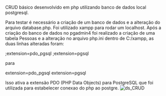 CRUD básico desenvolvido em php utilizando banco de dados local postgresql.

Para testar é necessário a criação de um banco de dados e a alteração do arquivo database.php. Foi utilizado xampp para rodar um localhost.
Após a criação do banco de dados no pgadmin4 foi realizado a criação de uma tabela Pessoas e a alteração no arquivo php.ini dentro de C:/xampp, as duas linhas alteradas foram:

;extension=pdo_pgsql
;extension=pgsql

para 

extension=pdo_pgsql
extension=pgsql

Isso ativa a extensão PDO (PHP Data Objects) para PostgreSQL que foi utilizada para estabelecer conexao do php ao postgre.
![ds_CRUD](https://github.com/user-attachments/assets/f3f29199-ee2d-43f9-ac4c-a45283a25149)
